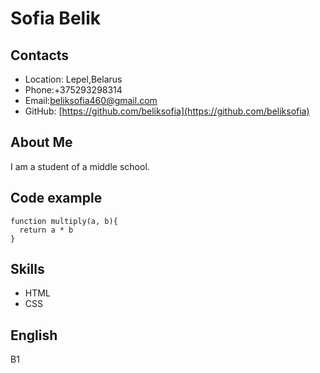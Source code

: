 # **Sofia Belik**
## Contacts
* Location: Lepel,Belarus
* Phone:+375293298314
* Email:beliksofia460@gmail.com
* GitHub: [https://github.com/beliksofia](https://github.com/beliksofia)
## **About Me**
I am a student of a middle school.
## **Code example**
```
function multiply(a, b){
  return a * b
}
```
## **Skills**
- HTML
- CSS

## **English**
B1
